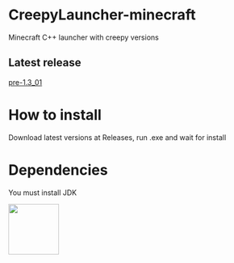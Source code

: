 # CreepyLauncher-minecraft
Minecraft C++ launcher with creepy versions
## Latest release
[pre-1.3_01](https://github.com/FimastGD/CreepyLauncher-minecraft/releases/tag/pre-1.3_01)
# How to install
Download latest versions at Releases, run .exe and wait for install
# Dependencies
You must install JDK


<img src="icon.ico" width="100px">
